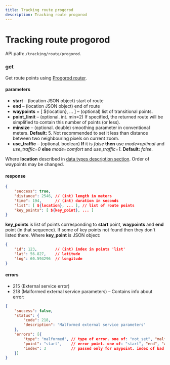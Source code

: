 ```yaml
---
title: Tracking route progorod
description: Tracking route progorod
---
```


# Tracking route progorod

API path: `/tracking/route/progorod`.


### get
Get route points using [Progorod router](https://giswiki.tmcrussia.com/index.php?title=%D0%9C%D0%B0%D1%80%D1%88%D1%80%D1%83%D1%82%D0%B8%D0%B7%D0%B0%D1%86%D0%B8%D1%8F).

#### parameters
*   **start** – (location JSON object) start of route
*   **end** – (location JSON object) end of route
*   **waypoints** = \[ ${location}, ... \] – (optional) list of transitional points.
*   **point_limit** – (optional. int. min=2) If specified, the returned route will be simplified to contain this number of points (or less).
*   **minsize** – (optional. double) smoothing parameter in conventional meters. **Default:** 5\. Not recommended to set it less than distance between two neighbouring pixels on current zoom.
*   **use_traffic** – (optional. boolean) **If** it is _false_ **then** use _mode=optimal_ and _use\_traffic=0_ **else** _mode=comfort_ and _use\_traffic=1_. **Default:** _false_.

Where **location** described in [data types description section](../../../getting-started.md#data-types). Order of waypoints may be changed.

#### response
```json
{
    "success": true,
    "distance": 2546, // (int) length in meters
    "time": 194,      // (int) duration in seconds
    "list": [ ${location}, ... ], // list of route points
    "key_points": [ ${key_point}, ... ] 
}
```

**key_points** is list of points corresponding to **start** point, **waypoints** and **end** point (in that sequence). If some of key points not found then they don't listed there. Where **key_point** is JSON object:
```json
{
    "id": 123,        // (int) index in points 'list'
    "lat": 56.827,    // latitude
    "lng": 60.594296  // longitude
}
```

#### errors

*   215 (External service error)
*   218 (Malformed external service parameters) – Contains info about error:
```json
{
    "success": false,
    "status": {
        "code": 218,
        "description": "Malformed external service parameters"
    },
    "errors": [{
        "type": "malformed", // type of error. one of: "not_set", "malformed" and "isolated"
        "point": "start",    // error point. one of: "start", "end", "waypoint" and "all"
        "index": 3           // passed only for waypoint. index of bad point in waypoints array
    }]
}
```
